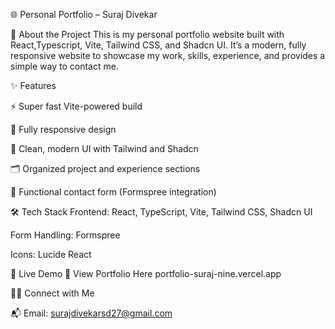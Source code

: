 🌐 Personal Portfolio – Suraj Divekar


🚀 About the Project
This is my personal portfolio website built with React,Typescript, Vite, Tailwind CSS, and Shadcn UI. It’s a modern, fully responsive website to showcase my work, skills, experience, and provides a simple way to contact me.

✨ Features

⚡️ Super fast Vite-powered build

📱 Fully responsive design

🎨 Clean, modern UI with Tailwind and Shadcn

🗂️ Organized project and experience sections

📨 Functional contact form (Formspree integration)


🛠️ Tech Stack
Frontend: React, TypeScript, Vite, Tailwind CSS, Shadcn UI

Form Handling: Formspree

Icons: Lucide React

📂 Live Demo
🌟 View Portfolio Here portfolio-suraj-nine.vercel.app


🙋‍♂️ Connect with Me

📬 Email: surajdivekarsd27@gmail.com